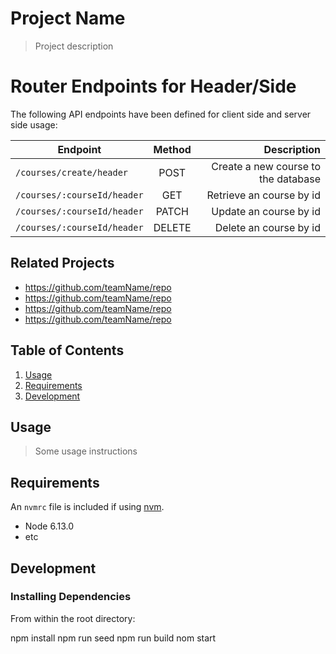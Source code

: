 # Project Name

> Project description

# Router Endpoints for Header/Side

The following API endpoints have been defined for
client side and server side usage:

| Endpoint      | Method        | Description  |
| ------------- |:-------------:| -----:|
| `/courses/create/header` | POST | Create a new course to the database |
| `/courses/:courseId/header` | GET | Retrieve an course by id |
| `/courses/:courseId/header` | PATCH | Update an course by id |
| `/courses/:courseId/header` | DELETE | Delete an course by id |

## Related Projects

  - https://github.com/teamName/repo
  - https://github.com/teamName/repo
  - https://github.com/teamName/repo
  - https://github.com/teamName/repo

## Table of Contents

1. [Usage](#Usage)
1. [Requirements](#requirements)
1. [Development](#development)

## Usage

> Some usage instructions

## Requirements

An `nvmrc` file is included if using [nvm](https://github.com/creationix/nvm).

- Node 6.13.0
- etc

## Development

### Installing Dependencies

From within the root directory:

npm install
npm run seed
npm run build
nom start
